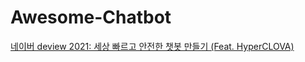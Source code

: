 # Awesome-Chatbot


[네이버 deview 2021: 세상 빠르고 안전한 챗봇 만들기 (Feat. HyperCLOVA)](https://tv.naver.com/v/23650713)
